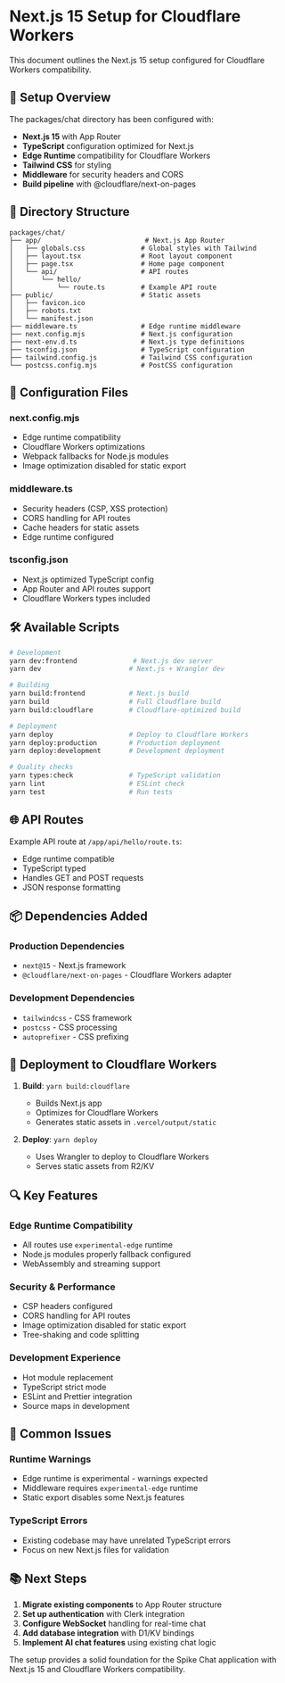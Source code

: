# Next.js 15 Setup for Cloudflare Workers

This document outlines the Next.js 15 setup configured for Cloudflare Workers compatibility.

## 🚀 Setup Overview

The packages/chat directory has been configured with:

- **Next.js 15** with App Router
- **TypeScript** configuration optimized for Next.js
- **Edge Runtime** compatibility for Cloudflare Workers
- **Tailwind CSS** for styling
- **Middleware** for security headers and CORS
- **Build pipeline** with @cloudflare/next-on-pages

## 📁 Directory Structure

```
packages/chat/
├── app/                          # Next.js App Router
│   ├── globals.css              # Global styles with Tailwind
│   ├── layout.tsx               # Root layout component
│   ├── page.tsx                 # Home page component
│   └── api/                     # API routes
│       └── hello/
│           └── route.ts         # Example API route
├── public/                      # Static assets
│   ├── favicon.ico
│   ├── robots.txt
│   └── manifest.json
├── middleware.ts                # Edge runtime middleware
├── next.config.mjs              # Next.js configuration
├── next-env.d.ts                # Next.js type definitions
├── tsconfig.json                # TypeScript configuration
├── tailwind.config.js           # Tailwind CSS configuration
└── postcss.config.mjs           # PostCSS configuration
```

## 🔧 Configuration Files

### next.config.mjs
- Edge runtime compatibility
- Cloudflare Workers optimizations
- Webpack fallbacks for Node.js modules
- Image optimization disabled for static export

### middleware.ts
- Security headers (CSP, XSS protection)
- CORS handling for API routes
- Cache headers for static assets
- Edge runtime configured

### tsconfig.json
- Next.js optimized TypeScript config
- App Router and API routes support
- Cloudflare Workers types included

## 🛠 Available Scripts

```bash
# Development
yarn dev:frontend              # Next.js dev server
yarn dev                      # Next.js + Wrangler dev

# Building
yarn build:frontend           # Next.js build
yarn build                    # Full Cloudflare build
yarn build:cloudflare         # Cloudflare-optimized build

# Deployment
yarn deploy                   # Deploy to Cloudflare Workers
yarn deploy:production        # Production deployment
yarn deploy:development       # Development deployment

# Quality checks
yarn types:check              # TypeScript validation
yarn lint                     # ESLint check
yarn test                     # Run tests
```

## 🌐 API Routes

Example API route at `/app/api/hello/route.ts`:
- Edge runtime compatible
- TypeScript typed
- Handles GET and POST requests
- JSON response formatting

## 📦 Dependencies Added

### Production Dependencies
- `next@15` - Next.js framework
- `@cloudflare/next-on-pages` - Cloudflare Workers adapter

### Development Dependencies
- `tailwindcss` - CSS framework
- `postcss` - CSS processing
- `autoprefixer` - CSS prefixing

## 🚀 Deployment to Cloudflare Workers

1. **Build**: `yarn build:cloudflare`
   - Builds Next.js app
   - Optimizes for Cloudflare Workers
   - Generates static assets in `.vercel/output/static`

2. **Deploy**: `yarn deploy`
   - Uses Wrangler to deploy to Cloudflare Workers
   - Serves static assets from R2/KV

## 🔍 Key Features

### Edge Runtime Compatibility
- All routes use `experimental-edge` runtime
- Node.js modules properly fallback configured
- WebAssembly and streaming support

### Security & Performance
- CSP headers configured
- CORS handling for API routes
- Image optimization disabled for static export
- Tree-shaking and code splitting

### Development Experience
- Hot module replacement
- TypeScript strict mode
- ESLint and Prettier integration
- Source maps in development

## 🐛 Common Issues

### Runtime Warnings
- Edge runtime is experimental - warnings expected
- Middleware requires `experimental-edge` runtime
- Static export disables some Next.js features

### TypeScript Errors
- Existing codebase may have unrelated TypeScript errors
- Focus on new Next.js files for validation

## 📚 Next Steps

1. **Migrate existing components** to App Router structure
2. **Set up authentication** with Clerk integration
3. **Configure WebSocket** handling for real-time chat
4. **Add database integration** with D1/KV bindings
5. **Implement AI chat features** using existing chat logic

The setup provides a solid foundation for the Spike Chat application with Next.js 15 and Cloudflare Workers compatibility.